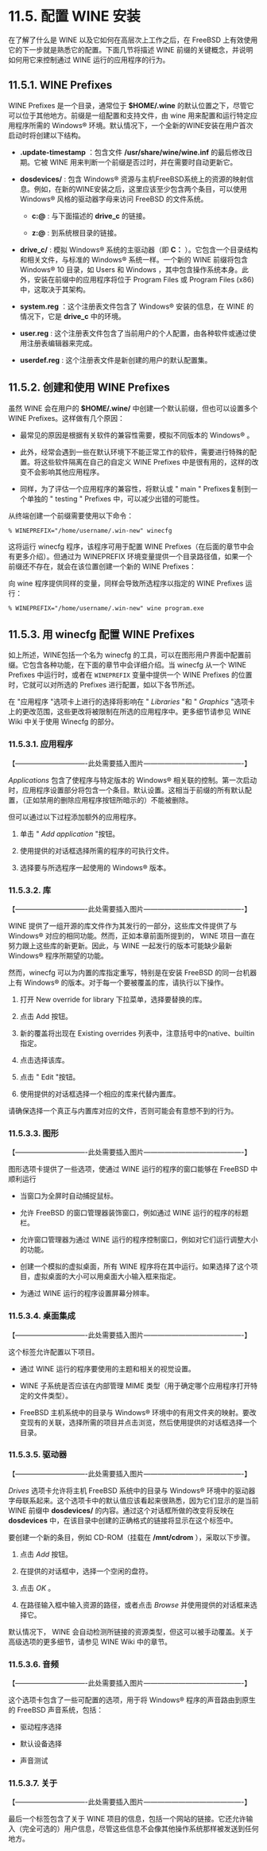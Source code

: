 # 11.5. 配置 WINE 安装

在了解了什么是 WINE 以及它如何在高层次上工作之后，在 FreeBSD 上有效使用它的下一步就是熟悉它的配置。下面几节将描述 WINE 前缀的关键概念，并说明如何用它来控制通过 WINE 运行的应用程序的行为。

## 11.5.1. WINE Prefixes
WINE Prefixes 是一个目录，通常位于 **$HOME/.wine** 的默认位置之下，尽管它可以位于其他地方。前缀是一组配置和支持文件，由 wine 用来配置和运行特定应用程序所需的 Windows® 环境。默认情况下，一个全新的WINE安装在用户首次启动时将创建以下结构。

- **.update-timestamp** ：包含文件 **/usr/share/wine/wine.inf** 的最后修改日期。它被 WINE 用来判断一个前缀是否过时，并在需要时自动更新它。

- **dosdevices/** : 包含 Windows® 资源与主机FreeBSD系统上的资源的映射信息。例如，在新的WINE安装之后，这里应该至少包含两个条目，可以使用 Windows® 风格的驱动器字母来访问 FreeBSD 的文件系统。

    - **c:@** : 与下面描述的 **drive_c** 的链接。

    - **z:@** : 到系统根目录的链接。

- **drive_c/** : 模拟 Windows® 系统的主驱动器（即 **C：** ）。它包含一个目录结构和相关文件，与标准的 Windows® 系统一样。一个新的 WINE 前缀将包含 Windows® 10 目录，如 Users 和 Windows ，其中包含操作系统本身。此外，安装在前缀中的应用程序将位于 Program Files 或 Program Files (x86) 中，这取决于其架构。

- **system.reg** ：这个注册表文件包含了 Windows® 安装的信息，在 WINE 的情况下，它是 **drive_c** 中的环境。

- **user.reg** : 这个注册表文件包含了当前用户的个人配置，由各种软件或通过使用注册表编辑器来完成。

- **userdef.reg** : 这个注册表文件是新创建的用户的默认配置集。

## 11.5.2. 创建和使用 WINE Prefixes
虽然 WINE 会在用户的 **$HOME/.wine/** 中创建一个默认前缀，但也可以设置多个 WINE Prefixes。这样做有几个原因：

- 最常见的原因是根据有关软件的兼容性需要，模拟不同版本的 Windows® 。

- 此外，经常会遇到一些在默认环境下不能正常工作的软件，需要进行特殊的配置。将这些软件隔离在自己的自定义 WINE Prefixes 中是很有用的，这样的改变不会影响其他应用程序。

- 同样，为了评估一个应用程序的兼容性，将默认或 " main " Prefixes复制到一个单独的 " testing " Prefixes 中，可以减少出错的可能性。

从终端创建一个前缀需要使用以下命令：
```
% WINEPREFIX="/home/username/.win-new" winecfg
```
这将运行 winecfg 程序，该程序可用于配置 WINE Prefixes（在后面的章节中会有更多介绍）。但通过为 WINEPREFIX 环境变量提供一个目录路径值，如果一个前缀还不存在，就会在该位置创建一个新的 WINE Prefixes：

向 wine 程序提供同样的变量，同样会导致所选程序以指定的 WINE Prefixes 运行：
```
% WINEPREFIX="/home/username/.win-new" wine program.exe
```
## 11.5.3. 用 winecfg 配置 WINE Prefixes
如上所述，WINE包括一个名为 winecfg 的工具，可以在图形用户界面中配置前缀。它包含各种功能，在下面的章节中会详细介绍。当 winecfg 从一个 WINE Prefixes 中运行时，或者在 `WINEPREFIX` 变量中提供一个 WINE Prefixes 的位置时，它就可以对所选的 Prefixes 进行配置，如以下各节所述。

在 "应用程序 "选项卡上进行的选择将影响在 " *Libraries* "和 " *Graphics* "选项卡上的更改范围，这些更改将被限制在所选的应用程序中。更多细节请参见 WINE Wiki 中关于使用 Winecfg 的部分。

### 11.5.3.1. 应用程序
【——————————-此处需要插入图片­——————————————-】

 *Applications* 包含了使程序与特定版本的 Windows® 相关联的控制。第一次启动时，应用程序设置部分将包含一个条目。默认设置。这相当于前缀的所有默认配置，（正如禁用的删除应用程序按钮所暗示的）不能被删除。

但可以通过以下过程添加额外的应用程序。

1. 单击 " *Add application* "按钮。

2. 使用提供的对话框选择所需的程序的可执行文件。

3. 选择要与所选程序一起使用的 Windows® 版本。

### 11.5.3.2. 库
【——————————-此处需要插入图片­——————————————-】

WINE 提供了一组开源的库文件作为其发行的一部分，这些库文件提供了与 Windows® 对应的相同功能。然而，正如本章前面所提到的， WINE 项目一直在努力跟上这些库的新更新。因此，与 WINE 一起发行的版本可能缺少最新 Windows® 程序所期望的功能。

然而，winecfg 可以为内置的库指定重写，特别是在安装 FreeBSD 的同一台机器上有 Windows® 的版本。对于每一个要被覆盖的库，请执行以下操作。

1. 打开 New override for library 下拉菜单，选择要替换的库。

2. 点击 Add 按钮。

3. 新的覆盖将出现在 Existing overrides 列表中，注意括号中的native、builtin指定。

4. 点击选择该库。

5. 点击 " Edit "按钮。

6. 使用提供的对话框选择一个相应的库来代替内置库。

请确保选择一个真正与内置库对应的文件，否则可能会有意想不到的行为。

### 11.5.3.3. 图形
【——————————-此处需要插入图片­——————————————-】

图形选项卡提供了一些选项，使通过 WINE 运行的程序的窗口能够在 FreeBSD 中顺利运行

- 当窗口为全屏时自动捕捉鼠标。

- 允许 FreeBSD 的窗口管理器装饰窗口，例如通过 WINE 运行的程序的标题栏。

- 允许窗口管理器为通过 WINE 运行的程序控制窗口，例如对它们运行调整大小的功能。

- 创建一个模拟的虚拟桌面，所有 WINE 程序将在其中运行。如果选择了这个项目，虚拟桌面的大小可以用桌面大小输入框来指定。

- 为通过 WINE 运行的程序设置屏幕分辨率。

### 11.5.3.4. 桌面集成
【——————————-此处需要插入图片­——————————————-】

这个标签允许配置以下项目。

- 通过 WINE 运行的程序要使用的主题和相关的视觉设置。

-  WINE 子系统是否应该在内部管理 MIME 类型（用于确定哪个应用程序打开特定的文件类型）。

-  FreeBSD 主机系统中的目录与 Windows® 环境中的有用文件夹的映射。要改变现有的关联，选择所需的项目并点击浏览，然后使用提供的对话框选择一个目录。

### 11.5.3.5. 驱动器
【——————————-此处需要插入图片­——————————————-】

 *Drives* 选项卡允许将主机 FreeBSD 系统中的目录与 Windows® 环境中的驱动器字母联系起来。这个选项卡中的默认值应该看起来很熟悉，因为它们显示的是当前 WINE 前缀中 **dosdevices/** 的内容。通过这个对话框所做的改变将反映在 **dosdevices** 中，在该目录中创建的正确格式的链接将显示在这个标签中。

要创建一个新的条目，例如 CD-ROM（挂载在 **/mnt/cdrom** ），采取以下步骤。

1. 点击 _Add_ 按钮。

2. 在提供的对话框中，选择一个空闲的盘符。

3. 点击 *OK* 。

4. 在路径输入框中输入资源的路径，或者点击 _Browse_ 并使用提供的对话框来选择它。

默认情况下， WINE 会自动检测所链接的资源类型，但这可以被手动覆盖。关于高级选项的更多细节，请参见 WINE Wiki 中的章节。

### 11.5.3.6. 音频
【——————————-此处需要插入图片­——————————————-】

这个选项卡包含了一些可配置的选项，用于将 Windows® 程序的声音路由到原生的 FreeBSD 声音系统，包括：

- 驱动程序选择

- 默认设备选择

- 声音测试

### 11.5.3.7. 关于
【——————————-此处需要插入图片­——————————————-】

最后一个标签包含了关于 WINE 项目的信息，包括一个网站的链接。它还允许输入（完全可选的）用户信息，尽管这些信息不会像其他操作系统那样被发送到任何地方。
